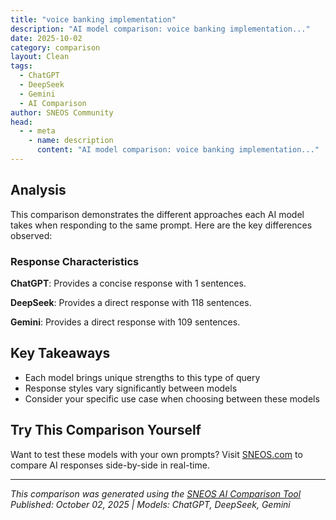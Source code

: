 ```yaml
---
title: "voice banking implementation"
description: "AI model comparison: voice banking implementation..."
date: 2025-10-02
category: comparison
layout: Clean
tags:
  - ChatGPT
  - DeepSeek
  - Gemini
  - AI Comparison
author: SNEOS Community
head:
  - - meta
    - name: description
      content: "AI model comparison: voice banking implementation..."
---
```


<ChatComparison
  title="voice banking implementation"
  prompt="voice banking implementation"
  :responses='{
    "ChatGPT": "Voice banking implementation refers to the integration of voice technology into banking services to enhance customer interaction, improve convenience, and streamline operations. This can involve using voice assistants or integrated voice response systems within banking applications or kiosks. Here’s a structured approach to implementing voice banking:\n\n### 1. Define Objectives and Requirements\n- **Identify Goals**: Determine what you want to achieve with voice banking (e.g., improved customer service, 24/7 availability, reducing call center load).\n- **Understand User Needs**: Conduct surveys or focus groups to understand what features customers would find useful (e.g., balance inquiries, transaction history, fund transfers).\n\n### 2. Choose the Right Voice Technology\n- **Voice Assistants**: Decide if you want to integrate existing voice assistants (like Alexa, Google Assistant) or develop a proprietary solution.\n- **Speech Recognition and Natural Language Processing (NLP)**: Select technology that accurately recognizes and processes natural language commands.\n\n### 3. Security and Compliance\n- **Authentication**: Implement robust security measures to authenticate users, such as voice biometrics or multi-factor authentication.\n- **Regulatory Compliance**: Ensure adherence to financial regulations (e.g., GDPR, PCI DSS) concerning data protection and privacy.\n\n### 4. Design User Experience\n- **User Interface (UI)**: Design an intuitive voice interface that allows users to easily navigate the system and access services.\n- **Conversational Design**: Script dialogues that are user-friendly and able to handle various customer intents and follow-up questions.\n\n### 5. Development and Integration\n- **Backend Integration**: Develop APIs to connect the voice banking system with existing banking systems (accounts, transactions, etc.).\n- **Prototype Development**: Create a prototype to test the concept and gather user feedback before full-scale implementation.\n\n### 6. Testing\n- **Usability Testing**: Conduct thorough testing with real users to identify any pain points or areas for improvement.\n- **Performance Testing**: Ensure the system can handle a high volume of requests with minimal latency.\n\n### 7. Deployment\n- **Pilot Launch**: Start with a pilot program to a small group of customers to monitor performance and gather early feedback.\n- **Full Launch**: After refining the system based on pilot feedback, roll out voice banking to all customers.\n\n### 8. Marketing and Customer Education\n- **Promote Features**: Use various channels (email, social media, in-branch ads) to inform customers about new voice banking features.\n- **User Guides**: Provide materials (video tutorials, FAQs) to help users understand how to use voice banking effectively.\n\n### 9. Monitor and Optimize\n- **User Feedback**: Continuously collect feedback from users to identify issues and areas for improvement.\n- **Analytics**: Track usage data to analyze customer interactions and improve the service based on actual user behavior.\n\n### 10. Future Enhancements\n- **Evolve Features**: Based on user feedback, iterate on the features offered, such as integrating more complex transactions or personalized services.\n- **Continuous Improvement**: Stay updated with advancements in voice technology and adjust the banking solution accordingly.\n\n### Conclusion\nImplementing voice banking can significantly enhance customer experience and operational efficiency. However, it requires careful planning, development, and ongoing evaluation to ensure success and security.",
    "DeepSeek": "Of course. Voice banking is a powerful and increasingly accessible technology. Here is a comprehensive guide to its implementation, covering the key stages, technical considerations, and best practices.\n\n### What is Voice Banking?\nVoice banking is the process of recording a large inventory of speech samples to create a personalized synthetic voice. This is primarily used by individuals who are at risk of losing their ability to speak due to progressive conditions like **ALS (Moto Neurone Disease), MS, Muscular Dystrophy, or throat cancer.** The goal is to preserve their unique vocal identity before speech deterioration.\n\n---\n\n### The Voice Banking Implementation Process: A Step-by-Step Guide\n\nImplementing voice banking is a multi-stage process involving the user, clinicians, and technology.\n\n#### Stage 1: Pre-Banking Assessment \u0026 Preparation\n\nThis is the most critical stage for success.\n\n1.  **Identify the Candidate:**\n    *   The ideal candidate has clear, intelligible speech and the physical stamina to complete the recording sessions (which can take several hours).\n    *   A speech-language pathologist (SLP) should be involved in the assessment.\n\n2.  **Counseling and Setting Expectations:**\n    *   **Crucially, explain what the synthetic voice will and won\u0027t be like.** It will sound like them, but it will be a \u0022digital clone,\u0022 not their natural, flowing speech. It may lack some emotional nuance.\n    *   Discuss the time commitment and effort required.\n    *   Explore the emotional impact. This can be an emotionally challenging process.\n\n3.  **Technical and Environmental Setup:**\n    *   **Microphone:** Use a high-quality, consistent microphone (e.g., a good USB headset). The same microphone should be used for all sessions.\n    *   **Environment:** Find a very quiet room with minimal echo (e.g., a carpeted room with curtains). Background noise is the enemy of a clean voice model.\n    *   **Software:** Choose a voice banking platform (discussed in the Tech Stack section).\n\n#### Stage 2: The Recording Process\n\nThis is the core data collection phase.\n\n1.  **Script Selection:** The user will be prompted to read a specific set of phrases. There are generally two types of scripts:\n    *   **Carrier Phrases:** A fixed sentence structure where only one word changes (e.g., \u0022The word is **apple**.\u0022 \u0022The word is **bank**.\u0022). This is efficient and ensures consistent pronunciation.\n    *   **Full Sentences:** A set of unique, phonetically rich sentences designed to capture all the sound combinations of a language.\n\n2.  **Pacing and Stamina:**\n    *   Sessions should be short (e.g., 30-60 minutes) to avoid vocal fatigue, which degrades quality.\n    *   The process can be spread over days or weeks.\n    *   Encourage hydration and vocal rest between sessions.\n\n3.  **Quality Control:**\n    *   The software often provides immediate feedback on recording quality (e.g., too quiet, too much background noise, mispronunciation).\n    *   It\u0027s essential to re-record any prompts that are unclear.\n\n#### Stage 3: Voice Model Creation \u0026 Synthesis\n\nOnce all the recordings are submitted, the process moves to the cloud/server.\n\n1.  **Upload:** The audio files are uploaded to the service provider\u0027s secure servers.\n2.  **Processing:** Powerful AI and machine learning models (typically Deep Neural Networks or DNNs) analyze the recordings.\n    *   The system breaks down the speech into tiny phonetic units.\n    *   It learns the unique characteristics of the user\u0027s voice: pitch, timbre, pronunciation, and prosody.\n3.  **Synthesis:** The system builds a voice model that can generate speech for any text input by combining these learned phonetic units.\n\n#### Stage 4: Deployment and Use\n\nThe finished voice is delivered to the user.\n\n1.  **Integration:** The personalized voice is installed on the user\u0027s **Augmentative and Alternative Communication (AAC)** device or software (e.g., Tobii Dynavox, PRC, Predictable, TouchChat).\n2.  **Training:** The user and their support network are trained on how to use the AAC device with their new voice effectively.\n\n---\n\n### Technical Stack \u0026 Key Considerations\n\n| Component | Description | Examples \u0026 Options |\n| :--- | :--- | :--- |\n| **Recording Client** | The software/app used on the user\u0027s device to record the prompts. | Web-based apps, Desktop applications (Windows/macOS), Dedicated tablets. |\n| **Cloud Infrastructure** | The backend servers that process the audio, train the AI model, and host the synthesized voice. | AWS, Google Cloud, Microsoft Azure. Most providers use their own proprietary models on top of this infrastructure. |\n| **Speech Synthesis Engine** | The core AI model that converts text to speech using the user\u0027s voice model. | **DNN-based TTS:** The current industry standard for high quality. Older methods like Unit Selection and HMM are being phased out. |\n| **AAC Device/Software** | The platform where the synthesized voice is ultimately used. | Tobii Dynavox I-Series, PRC Accent, iPad apps like Proloquo4Text, Predictable, Grid. |\n\n---\n\n### Implementation Models \u0026 Providers\n\nThere are different approaches to voice banking, ranging from fully DIY to professional services.\n\n| Model | Description | Pros | Cons | Examples |\n| :--- | :--- | :--- | :--- | :--- |\n| **DIY / Direct-to-Consumer** | User records their voice independently using an online platform. | Low cost, fast, private. | Requires user motivation and technical skill; no professional guidance. | **ReadSpeaker,** **Acapela my-own-voice,** **Cerence MyCar** (for automotive use). |\n| **Clinician-Facilitated** | An SLP guides the user through the process, providing equipment and support. | Professional support, higher quality results, emotional support. | Higher cost, requires access to an SLP. | Often uses the same platforms as DIY, but with an SLP managing the process. |\n| **Advanced / High-Fidelity** | Records thousands of sentences for a much more expressive and natural voice. | Highest possible quality, more natural intonation. | Very time-consuming (10\u002B hours), more expensive. | **Model Talker,** **VocaliD.** |\n| **Message Banking** | A simpler, complementary approach. User records specific, meaningful phrases and stories in their natural voice. | Preserves exact prosody and emotion for key phrases. Easy to do. | Limited to pre-recorded phrases; not for novel speech. | **Message Banking** (free resource), built-in recorder on many AAC devices. |\n\n**Important Note:** **The ALS Association** and **Team Gleason** are pivotal organizations that often provide funding and resources for voice banking.\n\n---\n\n### Best Practices for a Successful Implementation\n\n1.  **Start Early, Start Now:** The single most important factor. Voice quality degrades with the progression of the underlying condition.\n2.  **Prioritize Audio Quality:** A quiet environment and a good microphone are non-negotiable. Garbage in, garbage out.\n3.  **Manage Expectations:** Be honest about the robotic quality of the first-generation synthetic voices, though DNN voices are a massive improvement.\n4.  **Combine with Message Banking:** Always encourage message banking for key phrases like \u0022I love you,\u0022 inside jokes, or frequently used commands. This preserves the true soul of the voice.\n5.  **Consider the Data:** Understand the provider\u0027s data privacy and retention policies. Where is the voice stored? Who owns it?\n6.  **Plan for the Future:** Ensure the synthesized voice file is in a format compatible with the AAC devices the user is likely to use in the future.\n\n### The Future: Voice Cloning\n\nThe next evolution is **Voice Cloning**, which requires significantly less data (sometimes just a few minutes of audio) to create a synthetic voice. While incredibly promising for accessibility, it raises ethical questions about consent and misuse. Companies like **ElevenLabs** are at the forefront of this technology.\n\nIn summary, implementing voice banking is a race against time that requires careful planning, the right technology, and strong emotional support. When done correctly, it provides an invaluable tool for preserving a core part of an individual\u0027s identity.",
    "Gemini": "Voice banking implementation involves several steps, considerations, and techniques, depending on the target user, application, and resources available. Here\u0027s a breakdown of the key aspects:\n\n**1. Understanding Voice Banking**\n\n*   **Definition:** Voice banking is the process of recording and storing an individual\u0027s voice for future use, typically to create a personalized synthetic voice that can be used when they lose the ability to speak due to illness, surgery, or other conditions.\n*   **Purpose:**\n    *   Preserving a person\u0027s identity and unique vocal characteristics.\n    *   Enabling communication through assistive technology devices (ATDs) or AAC (Augmentative and Alternative Communication) systems.\n    *   Providing a more personalized and natural-sounding voice for users who rely on speech synthesis.\n*   **Target Users:**\n    *   Individuals diagnosed with ALS (Amyotrophic Lateral Sclerosis, also known as Lou Gehrig\u0027s Disease)\n    *   People with head and neck cancer.\n    *   Those with vocal cord paralysis.\n    *   Individuals with neurological conditions affecting speech.\n    *   Transgender individuals seeking a voice that aligns with their gender identity (gender-affirming voice).\n\n**2. Planning and Preparation**\n\n*   **Early Intervention:** The ideal time to start voice banking is *before* significant speech deterioration occurs.  This ensures the highest quality recordings.\n*   **Voice Assessment:**  A speech-language pathologist (SLP) is essential. They can assess the individual\u0027s voice, determine the best voice banking method, and provide guidance throughout the process.\n*   **Goal Setting:** What is the intended use of the synthetic voice?  For simple communication?  For emotional expression?  For reading aloud?  The goals influence the recording process.\n*   **Resource Assessment:**\n    *   **Technology:** Computer/laptop, microphone (high-quality is recommended), recording software, text-to-speech (TTS) synthesis platform.\n    *   **Time Commitment:** Voice banking requires significant time and effort for recording and processing the data.\n    *   **Financial Resources:** Some voice banking services are free, while others require a subscription or purchase.\n    *   **Technical Support:** Having access to technical assistance can be crucial.\n*   **Informed Consent and Privacy:**  Ensure the individual understands the process, how their voice data will be used, and what privacy protections are in place.  Data security is paramount.\n\n**3. Recording the Voice Data**\n\n*   **Method Selection:**\n    *   **Phrase-Based Recording:**\n        *   *How it works:* Recording a large number of pre-defined phrases and sentences.\n        *   *Advantages:* Relatively simple to implement. Can capture a wide range of speech sounds and contexts. Good for creating a \u0022reusable\u0022 voice for specific situations.\n        *   *Disadvantages:* Requires significant time and effort to record a large enough corpus. The resulting synthetic voice may sound less natural than other methods.\n        *   *Examples of phrase lists:*  Madeline McClure, ModelTalker, Scottish Voice.\n    *   **Sentence-Based Recording:** Similar to phrase-based, but with a focus on full sentences, often incorporating emotional content.\n    *   **Paragraph-Based Recording:**  Recording longer passages of text. This allows for more natural prosody and intonation.  Often used in conjunction with machine learning techniques.\n    *   **\u0022Rainbow Passage\u0022 or Similar Phonetically Balanced Text:**  Recording a passage designed to contain all or most of the phonemes (speech sounds) of a language.\n    *   **Custom Script:**  Tailoring the recording script to the individual\u0027s interests, experiences, and communication needs.  This is highly personalized and can improve the naturalness of the resulting voice.\n    *   **Lifestyle Recording/Ambient Voice Capture:** A newer approach involves recording the person in natural speaking environments (conversations, phone calls).  This is more complex but can result in a very authentic-sounding synthetic voice.\n*   **Recording Environment:**\n    *   Quiet and soundproof environment.\n    *   Use a high-quality microphone placed close to the mouth.\n    *   Minimize background noise (fans, air conditioning, etc.).\n*   **Recording Technique:**\n    *   Speak clearly and at a consistent volume.\n    *   Maintain a natural speaking pace.\n    *   Enunciate words carefully.\n    *   Take breaks to avoid vocal fatigue.\n    *   Follow the instructions provided by the voice banking service or SLP.\n*   **Number of Recordings:** The number of phrases, sentences, or paragraphs required varies depending on the complexity of the voice banking system.  More data generally leads to a better-quality synthetic voice. Hundreds, even thousands, are common.\n\n**4. Processing and Synthesizing the Voice**\n\n*   **Voice Banking Platforms and Software:**\n    *   **ModelTalker:**  A well-established voice banking service that uses phrase-based recording.\n    *   **CereProc:**  A company specializing in custom text-to-speech voices.\n    *   **Lyrebird (Acquired by Descript):**  Focused on voice cloning and synthetic speech.  (Review their current policies carefully).\n    *   **VocaliD:** Focuses on creating synthetic voices based on a small amount of recorded speech, augmented by \u0022donor\u0022 voices.\n    *   **ReadSpeaker:** Offer a variety of TTS solutions, including custom voice creation.\n    *   **Google Cloud Text-to-Speech:**  Allows custom voice creation using neural network-based synthesis.\n    *   **Amazon Polly:**  Similar to Google Cloud TTS, offering custom voice options.\n    *   **Microsoft Azure Text to Speech:** Provides customizable neural voices.\n    *   **Project Relate (Google):** (Android app)  Designed for individuals with speech impairments. Can transcribe speech and provide accessibility features.\n    *   **Open-Source Options:**  Some open-source TTS engines and voice building tools exist (e.g., Festvox, MaryTTS, Espeak), but they typically require significant technical expertise to use for voice banking.\n*   **Voice Analysis and Feature Extraction:**  The voice banking software analyzes the recorded speech to extract key features, such as:\n    *   Phonemes (speech sounds)\n    *   Prosody (intonation, rhythm, stress)\n    *   Timbre (voice quality)\n*   **Voice Synthesis:**  The software uses these features to create a synthetic voice that mimics the individual\u0027s original voice. This often involves machine learning techniques to generate new speech from the recorded data.  Neural network-based TTS is becoming increasingly common and can produce highly realistic results.\n*   **Voice Customization:**  Some voice banking systems allow for customization of the synthetic voice, such as adjusting the pitch, speed, and emotional expression.\n\n**5. Integration and Usage**\n\n*   **AAC Devices and Software:** The synthetic voice is integrated into an AAC device (e.g., a speech-generating device, tablet, or computer) or AAC software.\n*   **Text-to-Speech (TTS) Engine:**  The AAC device or software uses a TTS engine to convert text into speech using the individual\u0027s synthetic voice.\n*   **Personalized Communication:** The individual can then use the AAC device to communicate with others using their own voice.\n*   **Practice and Training:**  It\u0027s important for the individual to practice using the AAC device and the synthetic voice to become comfortable and proficient with the system.\n*   **Ongoing Support:**  Continued support from an SLP or technical expert may be needed to address any issues or make adjustments to the system.\n\n**6. Considerations and Challenges**\n\n*   **Speech Deterioration:**  If the individual\u0027s speech deteriorates significantly *during* the voice banking process, it may be necessary to adjust the recording technique or use alternative methods.  The resulting voice may reflect the deterioration.\n*   **Voice Quality:**  The quality of the synthetic voice depends on the quality of the recordings, the amount of data collected, and the sophistication of the voice banking system.  Not all synthetic voices sound perfectly natural.\n*   **Emotional Expression:**  Capturing and synthesizing emotional expression can be challenging. Some voice banking systems offer features for adding emotional tones to the synthetic voice.\n*   **Data Security and Privacy:**  Protecting the security and privacy of voice data is crucial.  Ensure that the voice banking service has strong security measures in place. Understand how the data is stored, used, and who has access to it.\n*   **Cost:**  Voice banking services can be expensive. Explore options for financial assistance or free services.\n*   **Accessibility:**  Ensure that the voice banking system is accessible to individuals with different abilities.\n*   **Ethical Considerations:**  Be aware of the ethical implications of using synthetic voices, such as potential for misuse or impersonation.\n\n**7. Key Technologies and Concepts**\n\n*   **Text-to-Speech (TTS):** The core technology that converts written text into spoken words.\n*   **Speech Synthesis:** The process of creating artificial speech.\n*   **Acoustic Modeling:** Creating a statistical model of the voice based on the recorded data.\n*   **Hidden Markov Models (HMMs):**  A statistical model commonly used in speech recognition and synthesis.\n*   **Neural Networks:** A type of machine learning model that can be used to create highly realistic synthetic voices (especially Deep Learning approaches).\n*   **Deep Learning:**  A subset of machine learning that uses artificial neural networks with multiple layers to analyze data and make predictions.  Deep learning is revolutionizing TTS.\n*   **WaveNet, Tacotron 2, FastSpeech:**  Examples of neural network architectures used in TTS.\n*   **Voice Cloning:** A related technology that aims to create a synthetic voice from a very small amount of recorded speech.\n*   **Augmentative and Alternative Communication (AAC):**  Methods and devices used to support or replace spoken communication for individuals with communication impairments.\n\n**In summary, implementing voice banking is a multifaceted process that requires careful planning, collaboration with professionals, and consideration of the individual\u0027s specific needs and circumstances. While the technology has advanced significantly, it\u0027s crucial to have realistic expectations and to prioritize the individual\u0027s well-being and privacy throughout the process.**\n"
  }'
  published-date="12:51"
/>

## Analysis

This comparison demonstrates the different approaches each AI model takes when responding to the same prompt. Here are the key differences observed:

### Response Characteristics

**ChatGPT**: Provides a concise response with 1 sentences. 

**DeepSeek**: Provides a direct response with 118 sentences. 

**Gemini**: Provides a direct response with 109 sentences. 

## Key Takeaways

- Each model brings unique strengths to this type of query
- Response styles vary significantly between models
- Consider your specific use case when choosing between these models

## Try This Comparison Yourself

Want to test these models with your own prompts? Visit [SNEOS.com](https://sneos.com) to compare AI responses side-by-side in real-time.

---

*This comparison was generated using the [SNEOS AI Comparison Tool](https://sneos.com)*
*Published: October 02, 2025 | Models: ChatGPT, DeepSeek, Gemini*
